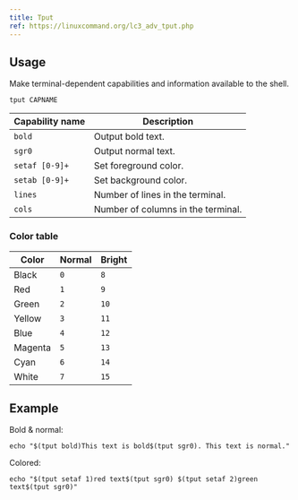 ```yaml
---
title: Tput
ref: https://linuxcommand.org/lc3_adv_tput.php
---
```


## Usage

Make terminal-dependent capabilities and information available to the shell.

```shell
tput CAPNAME
```

| Capability name | Description                        |
| --------------- | ---------------------------------- |
| `bold`          | Output bold text.                  |
| `sgr0`          | Output normal text.                |
| `setaf [0-9]+`  | Set foreground color.              |
| `setab [0-9]+`  | Set background color.              |
| `lines`         | Number of lines in the terminal.   |
| `cols`          | Number of columns in the terminal. |

### Color table

| Color   | Normal | Bright |
| ------- | ------ | ------ |
| Black   | `0`    | `8`    |
| Red     | `1`    | `9`    |
| Green   | `2`    | `10`   |
| Yellow  | `3`    | `11`   |
| Blue    | `4`    | `12`   |
| Magenta | `5`    | `13`   |
| Cyan    | `6`    | `14`   |
| White   | `7`    | `15`   |

## Example

Bold & normal:

```shell
echo "$(tput bold)This text is bold$(tput sgr0). This text is normal."
```

Colored:

```shell
echo "$(tput setaf 1)red text$(tput sgr0) $(tput setaf 2)green text$(tput sgr0)"
```
